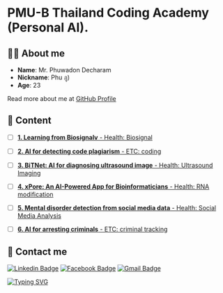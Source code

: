 # PMU-B Thailand Coding Academy (Personal AI).
## 👨‍💻 About me
- **Name**: Mr. Phuwadon Decharam
- **Nickname**: Phu ภู)
- **Age**: 23

Read more about me at [GitHub Profile](https://github.com/phu024)

## 📑 Content
<!-- - [x] [Week 1](  -->
  - [ ] [**1. Learning from Biosignalv** - Health: Biosignal](www.google.com)
  - [ ] [**2. AI for detecting code plagiarism** - ETC: coding ](www.google.com)
  - [ ] [**3. BiTNet: AI for diagnosing ultrasound image** - Health: Ultrasound Imaging](www.google.com)
  - [ ] [**4. xPore: An AI-Powered App for Bioinformaticians** - Health: RNA modification](www.google.com)
  - [ ] [**5. Mental disorder detection from social media data** - Health: Social Media Analysis](www.google.com)
  - [ ] [**6. AI for arresting criminals** - ETC: criminal tracking](www.google.com)




## 🙌 Contact me

[![Linkedin Badge](https://img.shields.io/badge/-Phuwadon%20Decharam-blue?style=flat-square&logo=Linkedin&logoColor=white&link=https://www.linkedin.com/in/phuwadon-dec)](https://www.linkedin.com/in/phuwadon-dec)
[![Facebook Badge](https://img.shields.io/badge/-Phuwadon%20Decharam-blue?style=flat-square&logo=Facebook&logoColor=white&link=https://www.facebook.com/phuwadon.dec)](https://www.facebook.com/phuwadon.dec)
[![Gmail Badge](https://img.shields.io/badge/-Phuwadon%20Decharam-blue?style=flat-square&logo=gmail&logoColor=white&link=https://www.facebook.com/phuwadon.dec)](mailto:phuwadon.dec@gmail.com)

[![Typing SVG](https://readme-typing-svg.demolab.com?font=Fira+Code&pause=1000&random=false&width=435&lines=Last+updated%3A+15%2F11%2F2023%2C+8.15PM)](https://git.io/typing-svg)